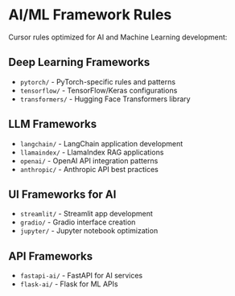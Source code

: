 # AI/ML Framework Rules

Cursor rules optimized for AI and Machine Learning development:

## Deep Learning Frameworks
- `pytorch/` - PyTorch-specific rules and patterns
- `tensorflow/` - TensorFlow/Keras configurations
- `transformers/` - Hugging Face Transformers library

## LLM Frameworks  
- `langchain/` - LangChain application development
- `llamaindex/` - LlamaIndex RAG applications
- `openai/` - OpenAI API integration patterns
- `anthropic/` - Anthropic API best practices

## UI Frameworks for AI
- `streamlit/` - Streamlit app development
- `gradio/` - Gradio interface creation
- `jupyter/` - Jupyter notebook optimization

## API Frameworks
- `fastapi-ai/` - FastAPI for AI services
- `flask-ai/` - Flask for ML APIs
